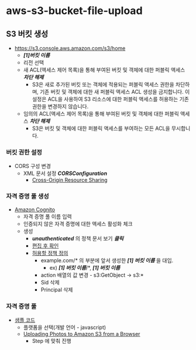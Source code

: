 # aws-s3-bucket-file-upload

## S3 버킷 생성
- https://s3.console.aws.amazon.com/s3/home
  * ***[1]버킷 이름***
  * 리전 선택
  * 새 ACL(액세스 제어 목록)을 통해 부여된 버킷 및 객체에 대한 퍼블릭 액세스 ***___차단 해제___***
    - S3은 새로 추가된 버킷 또는 객체에 적용되는 퍼블릭 액세스 권한을 차단하며, 기존 버킷 및 객체에 대한 새 퍼블릭 액세스 ACL 생성을 금지합니다. 이 설정은 ACL을 사용하여 S3 리소스에 대한 퍼블릭 액세스를 허용하는 기존 권한을 변경하지 않습니다.
  * 임의의 ACL(액세스 제어 목록)을 통해 부여된 버킷 및 객체에 대한 퍼블릭 액세스 ***___차단 해제___***
    - S3은 버킷 및 객체에 대한 퍼블릭 액세스를 부여하는 모든 ACL을 무시합니다.

### 버킷 권한 설정
- CORS 구성 변경
  * XML 문서 설정 ***CORSConfiguration***
    - [Cross-Origin Resource Sharing](https://docs.aws.amazon.com/AmazonS3/latest/dev/cors.html)
    
    
### 자격 증명 풀 생성
- [Amazon Cognito](https://ap-northeast-2.console.aws.amazon.com/cognito/home?region=ap-northeast-2)
  - 자격 증명 풀 이름 입력
  - 인증되지 않은 자격 증명에 대한 액세스 활성화 체크
  - 생성
    - ***unauthenticated*** 의 정책 문서 보기 ___클릭___
    - [편집 후 확인](https://aws-amplify.github.io/docs/android/authentication#d0e908)
    - [허용할 정책 정의](https://docs.aws.amazon.com/AmazonS3/latest/dev/website-hosting-custom-domain-walkthrough.html)
      * example.com/* 의 부분에 앞서 생성한 ***[1] 버킷 이름*** 을 대입.
        - ex) ***[1] 버킷 이름***/*, ***[1] 버킷 이름***
      * action 배열의 값 변경 - s3:GetObject -> s3:*
      * Sid 삭제
      * Principal 삭제
      
### 자격 증명 풀
- [샘플 코드](https://ap-northeast-2.console.aws.amazon.com/cognito/code/)
  * 플랫폼을 선택(개발 언어 - javascript)
  * [Uploading Photos to Amazon S3 from a Browser](https://docs.aws.amazon.com/sdk-for-javascript/v2/developer-guide/s3-example-photo-album.html)
    * Step 에 맞춰 진행
  
